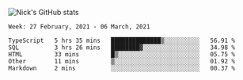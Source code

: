 ![Nick's GitHub stats](https://github-readme-stats.vercel.app/api?username=nickdark&theme=vue&show_icons=true)


<!--START_SECTION:waka-->
```text
Week: 27 February, 2021 - 06 March, 2021

TypeScript   5 hrs 35 mins   ██████████████▒░░░░░░░░░░   56.91 % 
SQL          3 hrs 26 mins   ████████▓░░░░░░░░░░░░░░░░   34.98 % 
HTML         33 mins         █▒░░░░░░░░░░░░░░░░░░░░░░░   05.75 % 
Other        11 mins         ▒░░░░░░░░░░░░░░░░░░░░░░░░   01.92 % 
Markdown     2 mins          ░░░░░░░░░░░░░░░░░░░░░░░░░   00.37 % 
```
<!--END_SECTION:waka-->

<!--
**nickdark/nickdark** is a ✨ _special_ ✨ repository because its `README.md` (this file) appears on your GitHub profile.

Here are some ideas to get you started:

- 🔭 I’m currently working on ...
- 🌱 I’m currently learning ...
- 👯 I’m looking to collaborate on ...
- 🤔 I’m looking for help with ...
- 💬 Ask me about ...
- 📫 How to reach me: ...
- 😄 Pronouns: ...
- ⚡ Fun fact: ...
-->
